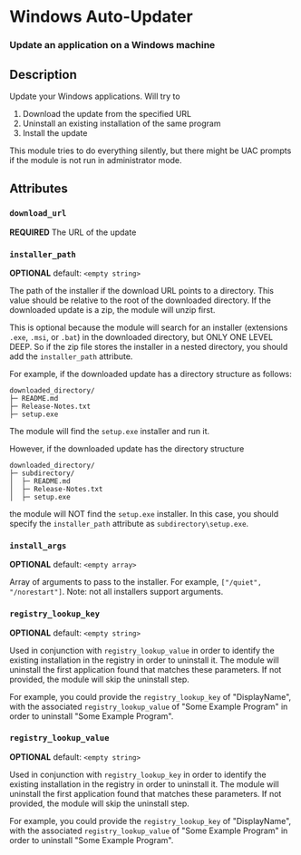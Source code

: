 # Windows Auto-Updater
### Update an application on a Windows machine

## Description
Update your Windows applications. Will try to
1. Download the update from the specified URL
1. Uninstall an existing installation of the same program
1. Install the update

This module tries to do everything silently, but there might be UAC prompts if the module is not run in administrator mode.

## Attributes
### `download_url` 
**REQUIRED** 
The URL of the update

### `installer_path` 
**OPTIONAL** default: `<empty string>`

The path of the installer if the download URL points to a directory. This value should be relative to the root of the downloaded directory. If the downloaded update is a zip, the module will unzip first.

This is optional because the module will search for an installer (extensions `.exe`, `.msi`, or `.bat`) in the downloaded directory, but ONLY ONE LEVEL DEEP. So if the zip file stores the installer in a nested directory, you should add the `installer_path` attribute.

For example, if the downloaded update has a directory structure as follows:
```
downloaded_directory/
├─ README.md
├─ Release-Notes.txt
├─ setup.exe
```
The module will find the `setup.exe` installer and run it.

However, if the downloaded update has the directory structure
```
downloaded_directory/
├─ subdirectory/
│  ├─ README.md
│  ├─ Release-Notes.txt
│  ├─ setup.exe
```
the module will NOT find the `setup.exe` installer. In this case, you should specify the `installer_path` attribute as `subdirectory\setup.exe`.

### `install_args` 
**OPTIONAL** default: `<empty array>`

Array of arguments to pass to the installer. For example, `["/quiet", "/norestart"]`. Note: not all installers support arguments.

### `registry_lookup_key`
**OPTIONAL** default: `<empty string>`

Used in conjunction with `registry_lookup_value` in order to identify the existing installation in the registry in order to uninstall it. The module will uninstall the first application found that matches these parameters. If not provided, the module will skip the uninstall step.

For example, you could provide the `registry_lookup_key` of "DisplayName", with the associated `registry_lookup_value` of "Some Example Program" in order to uninstall "Some Example Program". 

### `registry_lookup_value`
**OPTIONAL** default: `<empty string>`

Used in conjunction with `registry_lookup_key` in order to identify the existing installation in the registry in order to uninstall it. The module will uninstall the first application found that matches these parameters. If not provided, the module will skip the uninstall step.

For example, you could provide the `registry_lookup_key` of "DisplayName", with the associated `registry_lookup_value` of "Some Example Program" in order to uninstall "Some Example Program". 
